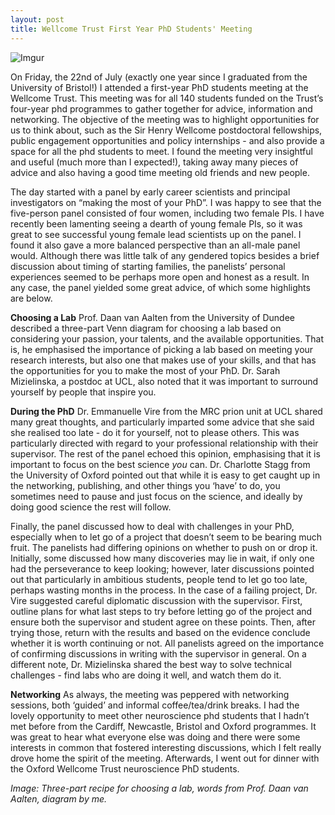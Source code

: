 ```yaml
---
layout: post
title: Wellcome Trust First Year PhD Students' Meeting
---
```


![Imgur](http://i.imgur.com/oVqZp2b.png)

On Friday, the 22nd of July (exactly one year since I graduated from the University of Bristol!) I attended a first-year PhD students meeting at the Wellcome Trust. This meeting was for all 140 students funded on the Trust’s four-year phd programmes to gather together for advice, information and networking. The objective of the meeting was to highlight opportunities for us to think about, such as the Sir Henry Wellcome postdoctoral fellowships, public engagement opportunities and policy internships - and also provide a space for all the phd students to meet. I found the meeting very insightful and useful (much more than I expected!), taking away many pieces of advice and also having a good time meeting old friends and new people.

The day started with a panel by early career scientists and principal investigators on “making the most of your PhD”. I was happy to see that the five-person panel consisted of four women, including two female PIs. I have recently been lamenting seeing a dearth of young female PIs, so it was great to see successful young female lead scientists up on the panel. I found it also gave a more balanced perspective than an all-male panel would. Although there was little talk of any gendered topics besides a brief discussion about timing of starting families, the panelists’ personal experiences seemed to be perhaps more open and honest as a result. In any case, the panel yielded some great advice, of which some highlights are below.

**Choosing a Lab**
Prof. Daan van Aalten from the University of Dundee described a three-part Venn diagram for choosing a lab based on considering your passion, your talents, and the available opportunities. That is, he emphasised the importance of picking a lab based on meeting your research interests, but also one that makes use of your skills, and that has the opportunities for you to make the most of your PhD. Dr. Sarah Mizielinska, a postdoc at UCL, also noted that it was important to surround yourself by people that inspire you.

**During the PhD**
Dr. Emmanuelle Vire from the MRC prion unit at UCL shared many great thoughts, and particularly imparted some advice that she said she realised too late - do it for yourself, not to please others. This was particularly directed with regard to your professional relationship with their supervisor. The rest of the panel echoed this opinion, emphasising that it is important to focus on the best science *you* can. Dr. Charlotte Stagg from the University of Oxford pointed out that while it is easy to get caught up in the networking, publishing, and other things you ‘have’ to do, you sometimes need to pause and just focus on the science, and ideally by doing good science the rest will follow.

Finally, the panel discussed how to deal with challenges in your PhD, especially when to let go of a project that doesn’t seem to be bearing much fruit. The panelists had differing opinions on whether to push on or drop it. Initially, some discussed how many discoveries may lie in wait, if only one had the perseverance to keep looking; however, later discussions pointed out that particularly in ambitious students, people tend to let go too late, perhaps wasting months in the process. In the case of a failing project, Dr. Vire suggested careful diplomatic discussion with the supervisor. First, outline plans for what last steps to try before letting go of the project and ensure both the supervisor and student agree on these points. Then, after trying those, return with the results and based on the evidence conclude whether it is worth continuing or not. All panelists agreed on the importance of confirming discussions in writing with the supervisor in general. On a different note, Dr. Mizielinska shared the best way to solve technical challenges - find labs who are doing it well, and watch them do it.

**Networking**
As always, the meeting was peppered with networking sessions, both ‘guided’ and informal coffee/tea/drink breaks. I had the lovely opportunity to meet other neuroscience phd students that I hadn’t met before from the Cardiff, Newcastle, Bristol and Oxford programmes. It was great to hear what everyone else was doing and there were some interests in common that fostered interesting discussions, which I felt really drove home the spirit of the meeting. Afterwards, I went out for dinner with the Oxford Wellcome Trust neuroscience PhD students.

*Image: Three-part recipe for choosing a lab, words from Prof. Daan van Aalten, diagram by me.*